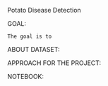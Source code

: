 Potato Disease Detection


GOAL:

    The goal is to 
    
ABOUT DATASET:

      

APPROACH FOR THE PROJECT:

    

NOTEBOOK:

